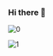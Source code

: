 ### Hi there 👋

<!--
**wuaqing/wuaqing** is a ✨ _special_ ✨ repository because its `README.md` (this file) appears on your GitHub profile.

Here are some ideas to get you started:

- 🔭 I’m currently working on ...
- 🌱 I’m currently learning ...
- 👯 I’m looking to collaborate on ...
- 🤔 I’m looking for help with ...
- 💬 Ask me about ...
- 📫 How to reach me: ...
- 😄 Pronouns: ...
- ⚡ Fun fact: ...
-->

![0](https://github-readme-stats-512hul024-xiaoxunyao.vercel.app/api?username=wuaqing&show_icons=true)

![1](https://github-readme-stats-512hul024-xiaoxunyao.vercel.app/api/top-langs/?username=wuaqing&layout=compact)
